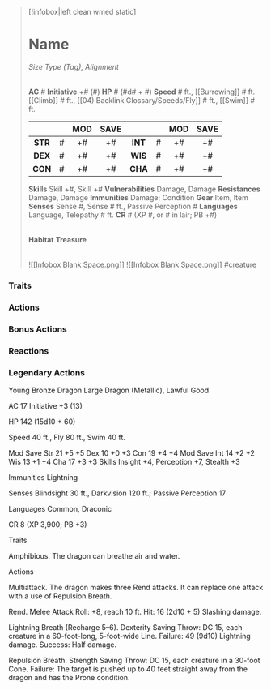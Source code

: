 > [!infobox|left clean wmed static]
> # Name
> *Size Type (Tag), Alignment*
> 
> | |
> | - |
> **AC** # **Initiative** +# (#)
> **HP** # (#d# + #)
> **Speed** # ft., [[Burrowing]] # ft. [[Climb]] # ft., [[04) Backlink Glossary/Speeds/Fly]] # ft., [[Swim]] # ft.
> 
> | | | MOD | SAVE | | | MOD | SAVE |
> | :-: | :-: | :-: | :-: | :-: | :-: | :-: | :-: |
> | **STR** | # | +# | +# | **INT** | # | +# | +# | 
> | **DEX** | # | +# | +# | **WIS** | # | +# | +# |
> | **CON** | # | +# | +# | **CHA** | # | +# | +# |
> **Skills** Skill +#, Skill +#
> **Vulnerabilities** Damage, Damage
> **Resistances** Damage, Damage
> **Immunities** Damage; Condition
> **Gear** Item, Item
> **Senses** Sense #, Sense # ft., Passive Perception #
> **Languages** Language, Telepathy # ft.
> **CR** # (XP #, or # in lair; PB +#)
>
> | |
> | - |
> **Habitat**
> **Treasure**
> 
> | |
> | - |
> ![[Infobox Blank Space.png]]
> ![[Infobox Blank Space.png]]
> #creature 


### Traits
### Actions
### Bonus Actions
### Reactions
### Legendary Actions
Young Bronze Dragon
Large Dragon (Metallic), Lawful Good

AC 17 Initiative +3 (13)

HP 142 (15d10 + 60)

Speed 40 ft., Fly 80 ft., Swim 40 ft.

Mod	Save
Str	21	+5	+5
Dex	10	+0	+3
Con	19	+4	+4
Mod	Save
Int	14	+2	+2
Wis	13	+1	+4
Cha	17	+3	+3
Skills Insight +4, Perception +7, Stealth +3

Immunities Lightning

Senses Blindsight 30 ft., Darkvision 120 ft.; Passive Perception 17

Languages Common, Draconic

CR 8 (XP 3,900; PB +3)

Traits

Amphibious. The dragon can breathe air and water.

Actions

Multiattack. The dragon makes three Rend attacks. It can replace one attack with a use of Repulsion Breath.

Rend. Melee Attack Roll: +8, reach 10 ft. Hit: 16 (2d10 + 5) Slashing damage.

Lightning Breath (Recharge 5–6). Dexterity Saving Throw: DC 15, each creature in a 60-foot-long, 5-foot-wide Line. Failure: 49 (9d10) Lightning damage. Success: Half damage.

Repulsion Breath. Strength Saving Throw: DC 15, each creature in a 30-foot Cone. Failure: The target is pushed up to 40 feet straight away from the dragon and has the Prone condition.